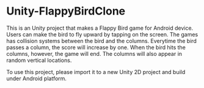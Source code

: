 # Unity-FlappyBirdClone

This is an Unity project that makes a Flappy Bird game for Android device. Users can make the bird to fly upward by tapping on the screen. The games has collision systems between the bird and the columns. Everytime the bird passes a column, the score will increase by one. When the bird hits the columns, however, the game will end. The columns will also appear in random vertical locations. 

To use this project, please import it to a new Unity 2D project and build under Android platform. 
